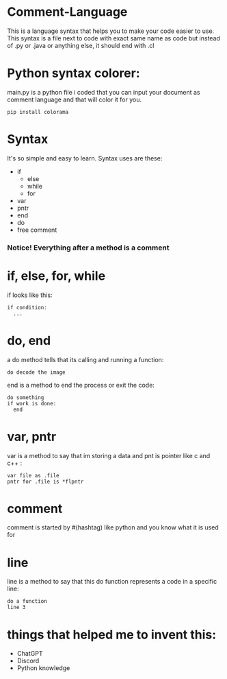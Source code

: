 # Comment-Language

This is a language syntax that helps you to make your code easier to use.
This syntax is a file next to code with exact same name as code
but instead of .py or .java or anything else, it should end with .cl

# Python syntax colorer:

main.py is a python file i coded that you can input your document as comment language and that will color it for you.

    pip install colorama

# Syntax

It's so simple and easy to learn.
Syntax uses are these:
- if
  - else
  - while
  - for
- var
- pntr
- end
- do
- free comment

### **Notice! Everything after a method is a comment**

# if, else, for, while

if looks like this:

    if condition:
      ...

# do, end

a do method tells that its calling and running a function:

    do decode the image


end is a method to end the process or exit the code:

    do something
    if work is done:
      end

# var, pntr

var is a method to say that im storing a data and pnt is pointer like c and c++ :

    var file as .file
    pntr for .file is *flpntr

# comment

comment is started by #(hashtag) like python and you know what it is used for

# line

line is a method to say that this do function represents a code in a specific line:

    do a function
    line 3
    
# things that helped me to invent this:
- ChatGPT
- Discord
- Python knowledge
